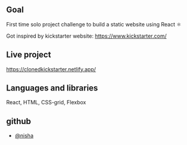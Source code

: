 ## Goal

First time solo project challenge to build a static website using React ⚛️ 

Got inspired by kickstarter website: https://www.kickstarter.com/

## Live project
https://clonedkickstarter.netlify.app/

## Languages and libraries

React, HTML, CSS-grid, Flexbox

## github

- [@nisha](https://github.com/NishaVijai)
